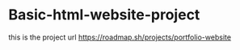 # Basic-html-website-project


this is the project url
https://roadmap.sh/projects/portfolio-website

